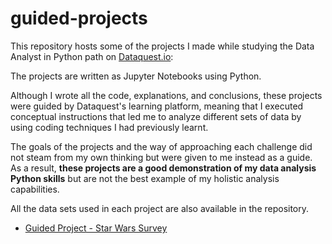 # guided-projects

This repository hosts some of the projects I made while studying the Data Analyst in Python path on [Dataquest.io](https://app.dataquest.io/):

The projects are written as Jupyter Notebooks using Python.

Although I wrote all the code, explanations, and conclusions, these projects were guided by Dataquest's learning platform, meaning that I executed conceptual instructions that led me to analyze different sets of data by using coding techniques I had previously learnt. 

The goals of the projects and the way of approaching each challenge did not steam from my own thinking but were given to me instead as a guide. As a result, **these projects are a good demonstration of my data analysis Python skills** but are not the best example of my holistic analysis capabilities.

All the data sets used in each project are also available in the repository.

- [Guided Project - Star Wars Survey](https://github.com/jaimebibiloni/guided-projects/blob/master/Star%20Wars%20Saga:%20Revealing%20fan's%20favorites.ipynb)
